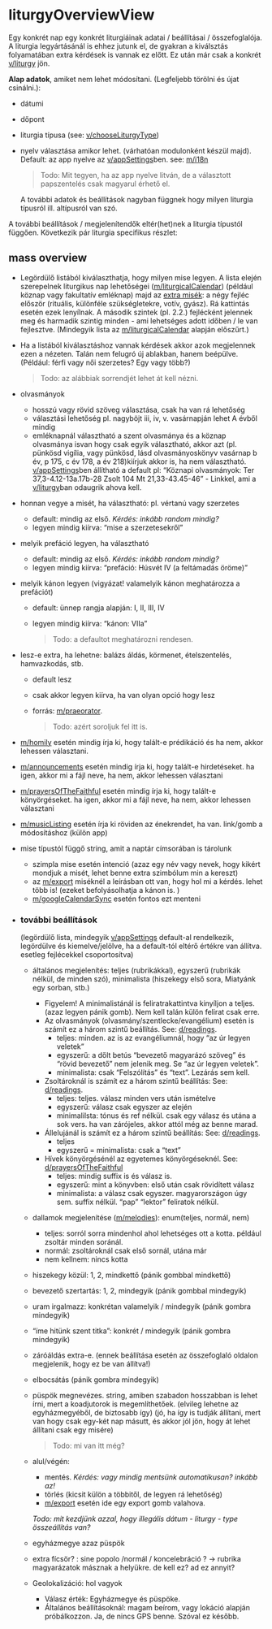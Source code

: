 # liturgyOverviewView

Egy konkrét nap egy konkrét liturgiáinak adatai / beállításai / összefoglalója. A liturgia legyártásánál is ehhez jutunk el, de gyakran a kiválsztás folyamatában extra kérdések is vannak ez előtt. Ez után már csak a konkrét [v/liturgy](liturgy.md) jön.

**Alap adatok**, amiket nem lehet módosítani. (Legfeljebb törölni és újat csinálni.):

- dátumi

- dőpont

- liturgia típusa (see: [v/chooseLiturgyType](chooseLiturgyType.md))

- nyelv választása amikor lehet. (várhatóan modulonként készül majd). Default: az app nyelve az  [v/appSettings](appSettings.md)ben. see: [m/i18n](../modules/i18n.md)

  > Todo: Mit tegyen, ha az app nyelve litván, de a választott papszentelés csak magyarul érhető el.

  A további adatok és beállítások nagyban függnek hogy milyen liturgia típusról ill. altípusról van szó. 



A további beállítások / megjelenítendők eltér(het)nek a liturgia típustól függően. Következik pár liturgia specifikus részlet:



## mass overview 

- Legördülő listából kiválaszthatja, hogy milyen mise legyen. A lista elején szerepelnek liturgikus nap lehetőségei ([m/liturgicalCalendar](../modules/liturgicalCalendar.md)) (például köznap vagy fakultatív emléknap) majd az [extra misék](../modules/mass.md#extra-misék): a négy fejléc először (rituális, különféle szükségletekre, votív, gyász). Rá kattintás esetén ezek lenyílnak. A második szintek (pl. 2.2.) fejlécként jelennek meg és harmadik szintig minden - ami lehetséges adott időben / le van fejlesztve. (Mindegyik lista az [m/liturgicalCalendar](../modules/liturgicalCalendar.md) alapján előszűrt.)

- Ha a listából kiválasztáshoz vannak kérdések akkor azok megjelennek ezen a nézeten. Talán nem felugró új ablakban, hanem beépülve. (Például: férfi vagy női szerzetes? Egy vagy több?)

  > Todo: az alábbiak sorrendjét lehet át kell nézni.

- olvasmányok

  - hosszú vagy rövid szöveg választása, csak ha van rá lehetőség
  - választási lehetőség pl. nagyböjt iii, iv, v. vasárnapján lehet A évből mindig
  - emléknapnál választható a szent olvasmánya és a köznap olvasmánya isvan hogy csak egyik választható, akkor azt (pl. pünkösd vigília, vagy pünkösd, lásd olvasmányoskönyv vasárnap b év, p 175, c év 178, a év 218)kiírjuk akkor is, ha nem választható.  [v/appSettings](appSettings.md)ben állítható a default
    pl: “Köznapi olvasmányok: Ter 37,3-4.12-13a.17b-28  Zsolt 104   Mt 21,33-43.45-46” - Linkkel, ami a [v/liturgy](liturgy.md)ban odaugrik ahova kell.

- honnan vegye a misét, ha választható: pl. vértanú vagy szerzetes

  - default: mindig az első. *Kérdés: inkább random mindig?*
  - legyen mindig kiírva: “mise a szerzetesekről”

- melyik prefáció legyen, ha választható

  - default: mindig az első. *Kérdés: inkább random mindig?*
  - legyen mindig kiírva: “prefáció: Húsvét IV (a feltámadás öröme)”

- melyik kánon legyen (vigyázat! valamelyik kánon meghatározza a prefációt)

  - default: ünnep rangja alapján: I, II, III, IV

  - legyen mindig kiírva: “kánon: VIIa”

    > Todo: a defaultot meghatározni rendesen.

- lesz-e extra, ha lehetne: balázs áldás, körmenet, ételszentelés, hamvazkodás, stb.

  - default lesz

  - csak akkor legyen kiírva, ha van olyan opció hogy lesz

  - forrás: [m/praeorator](../modules/praeorator.md). 

    > Todo: azért soroljuk fel itt is.

  

- [m/homily](../modules/homily.md) esetén mindig írja ki, hogy talált-e prédikáció és ha nem, akkor lehessen választani.

- [m/announcements](../modules/announcements.md) esetén mindig írja ki, hogy talált-e hirdetéseket. ha igen, akkor mi a fájl neve, ha nem, akkor lehessen választani

- [m/prayersOfTheFaithful](../modules/prayersOfTheFaithful.md) esetén mindig írja ki, hogy talált-e könyörgéseket. ha igen, akkor mi a fájl neve, ha nem, akkor lehessen választani

- [m/musicListing](../modules/musicListing.md) esetén írja ki röviden az énekrendet, ha van. link/gomb a módosításhoz (külön app)

  

- mise típustól függő string, amit a naptár címsorában is tárolunk

  - szimpla mise esetén intenció (azaz egy név vagy nevek, hogy kikért mondjuk a misét, lehet benne extra szimbólum min a kereszt)
  - az [m/export](../modules/export.md) miséknél a leírásban ott van, hogy hol mi a kérdés. lehet több is! (ezeket befolyásolhatja a kánon is. )
  - [m/googleCalendarSync](../modules/googleCalendarSync.md) esetén fontos ezt menteni

- ### további beállítások 

  (legördülő lista, mindegyik [v/appSettings](appSettings.md) default-al rendelkezik, legördülve és kiemelve/jelölve, ha a default-tól eltérő értékre van állítva. esetleg fejlécekkel csoportosítva)

  - általános megjelenítés: teljes (rubrikákkal), egyszerű (rubrikák nélkül, de minden szó), minimalista (hiszekegy első sora, Miatyánk egy sorban, stb.)

    - Figyelem! A minimalistánál is feliratrakattintva kinyíljon a teljes. (azaz legyen pánik gomb). Nem kell talán külön felirat csak erre.
    - Az olvasmányok (olvasmány/szentlecke/evangélium) esetén is számít ez a három szintű beállítás. See: [d/readings](../dataschemas/readings.md).
      - teljes: minden. az is az evangéliumnál, hogy “az úr legyen veletek”
      - egyszerű: a dőlt betús “bevezető magyarázó szöveg” és “rövid bevezető” nem jelenik meg. Se “az úr legyen veletek”.
      - minimalista: csak “Felszólítás” és “text”. Lezárás sem kell.
    - Zsoltároknál is számít ez a három szintű beállítás: See: [d/readings](../dataschemas/readings.md).
      - teljes: teljes. válasz minden vers után ismételve
      - egyszerű: válasz csak egyszer az elején
      - minimalilsta: tónus és ref nélkül. csak egy válasz és utána a sok vers. ha van zárójeles, akkor attól még az benne marad.
    - Állelujánál is számít ez a három szintű beállítás: See: [d/readings](../dataschemas/readings.md).
      - teljes
      - egyszerű = minimalista: csak a “text”
    - Hívek könyörgésénél az egyetemes könyörgéseknél. See: [d/prayersOfTheFaithful](../dataschemas/prayersOfTheFaithful.md)
      - teljes: mindig suffix is és válasz is.
      - egyszerű: mint a könyvben: első után csak rövidített válasz
      - minimalista: a válasz csak egyszer. magyarországon úgy sem. suffix nélkül. “pap” “lektor” feliratok nélkül.

    

  - dallamok megjelenítése ([m/melodies](../modules/melodies.md)): enum(teljes, normál, nem)

    - teljes: sorról sorra mindenhol ahol lehetséges ott a kotta. például zsoltár minden soránál.
    - normál: zsoltároknál csak első sornál, utána már 
    - nem kellnem: nincs kotta

    

  - hiszekegy közül: 1, 2, mindkettő (pánik gombbal mindkettő)

  - bevezető szertartás: 1, 2, mindegyik (pánik gombbal mindegyik)

  - uram irgalmazz: konkrétan valamelyik / mindegyik (pánik gombra mindegyik)

  - “íme hitünk szent titka”: konkrét / mindegyik (pánik gombra mindegyik)

  - záróáldás extra-e. (ennek beállítása esetén az összefoglaló oldalon megjelenik, hogy ez be van állítva!)

  - elbocsátás (pánik gombra mindegyik)

  - püspök megnevézes. string, amiben szabadon hosszabban is lehet írni, mert a koadjutorok is megemlíthetőek. (elvileg lehetne az egyházmegyéből, de biztosabb így) (jó, ha így is tudják állítani, mert van hogy csak egy-két nap másutt, és akkor jól jön, hogy át lehet állítani csak egy misére)

    > Todo: mi van itt még?

  - alul/végén:

    - mentés. *Kérdés: vagy mindig mentsünk automatikusan? inkább az!*
    - törlés (kicsit külön a többitől, de legyen rá lehetőség)
    - [m/export](../modules/export.md) esetén ide egy export gomb valahova.

    *Todo: mit kezdjünk azzal, hogy illegális dátum - liturgy - type összeállítás van?*

    

  - egyházmegye azaz püspök

  - extra fícsör? : sine popolo /normál / koncelebráció ? -> rubrika magyarázatok másznak a helyükre. de kell ez? ad ez annyit?

  - Geolokalizáció: hol vagyok

    - Válasz érték: Egyházmegye és püspöke.
    - Általános beállításoknál: magam beírom, vagy lokáció alapján próbálkozzon. Ja, de nincs GPS benne. Szóval ez később.

